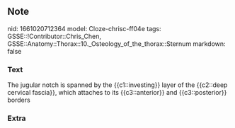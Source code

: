 ## Note
nid: 1661020712364
model: Cloze-chrisc-ff04e
tags: GSSE::!Contributor::Chris_Chen, GSSE::Anatomy::Thorax::10._Osteology_of_the_thorax::Sternum
markdown: false

### Text
<div class="toggle">
  The jugular notch is spanned by the {{c1::investing}} layer of
  the {{c2::deep cervical fascia}}, which attaches to its
  {{c3::anterior}} and {{c3::posterior}} borders
</div>

### Extra

